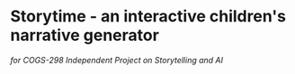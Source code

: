 # Storytime - an interactive children's narrative generator
_for COGS-298 Independent Project on Storytelling and AI_

